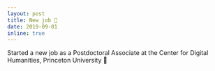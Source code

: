```yaml
---
layout: post
title: New job 🎉
date: 2019-09-01
inline: true
---
```

Started a new job as a Postdoctoral Associate at the Center for Digital Humanities, Princeton University 🎉